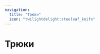 ```yaml
---
navigation:
  title: "Трюки"
  icon: "twilightdelight:steeleaf_knife"
---
```


# Трюки

<SubPages />